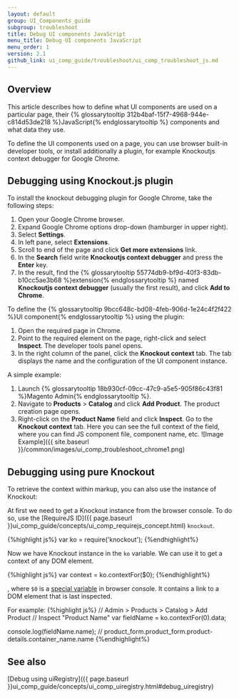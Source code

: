 ```yaml
---
layout: default
group: UI_Components_guide
subgroup: troubleshoot
title: Debug UI components JavaScript
menu_title: Debug UI components JavaScript
menu_order: 1
version: 2.1
github_link: ui_comp_guide/troubleshoot/ui_comp_troubleshoot_js.md
---
```


## Overview

This article describes how to define what UI components are used on a particular page, their {% glossarytooltip 312b4baf-15f7-4968-944e-c814d53de218 %}JavaScript{% endglossarytooltip %} components and what data they use.

To define the UI components used on a page, you can use browser built-in developer tools, or install additionally a plugin, for example Knockoutjs context debugger for Google Chrome.

## Debugging using Knockout.js plugin

To install the knockout debugging plugin for Google Chrome, take the following steps:

1. Open your Google Chrome browser.
2. Expand Google Chrome options drop-down (hamburger in upper right).
3. Select **Settings**.
4. In left pane, select **Extensions**.
5. Scroll to end of the page and click **Get more extensions** link.
6. In the **Search** field write **Knockoutjs context debugger** and press the **Enter** key.
7. In the result, find the {% glossarytooltip 55774db9-bf9d-40f3-83db-b10cc5ae3b68 %}extension{% endglossarytooltip %} named **Knockoutjs context debugger** (usually the first result), and click **Add to Chrome**.

To define the {% glossarytooltip 9bcc648c-bd08-4feb-906d-1e24c4f2f422 %}UI component{% endglossarytooltip %} using the plugin:

1. Open the required page in Chrome.
2. Point to the required element on the page, right-click and select **Inspect**. The developer tools panel opens.
3. In the right column of the panel, click the **Knockout context** tab. The tab displays the name and the configuration of the UI component instance.

A simple example:

1. Launch {% glossarytooltip 18b930cf-09cc-47c9-a5e5-905f86c43f81 %}Magento Admin{% endglossarytooltip %}.
2. Navigate to **Products** > **Catalog** and click **Add Product**. The product creation page opens.
3. Right-click on the **Product Name** field and click **Inspect**. Go to the **Knockout context** tab. Here you can see the full context of the field, where you can find JS component file, component name, etc.
![Image Example]({{ site.baseurl }}/common/images/ui_comp_troubleshoot_chrome1.png)

## Debugging using pure Knockout

To retrieve the context within markup, you can also use the instance of Knockout:

At first we need to get a Knockout instance from the browser console. To do so, use the [RequireJS ID]({{ page.baseurl }}ui_comp_guide/concepts/ui_comp_requirejs_concept.html) `knockout`.

{%highlight js%}
var ko = require('knockout');
{%endhighlight%}

Now we have Knockout instance in the `ko` variable. We can use it to get a context of any DOM element.

{%highlight js%}
var context = ko.contextFor($0);
{%endhighlight%}

, where `$0` is a [special variable](https://developers.google.com/web/tools/chrome-devtools/debug/command-line/command-line-reference#section-1) in browser console. It contains a link to a DOM element that is last inspected.

For example:
{%highlight js%}
// Admin > Products > Catalog > Add Product
// Inspect "Product Name"
var fieldName = ko.contextFor($0).$data;

console.log(fieldName.name); // product_form.product_form.product-details.container_name.name
{%endhighlight%}

## See also

[Debug using uiRegistry]({{ page.baseurl }}ui_comp_guide/concepts/ui_comp_uiregistry.html#debug_uiregistry)

